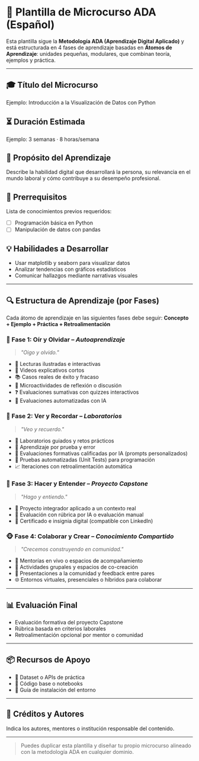 # 🧠 Plantilla de Microcurso ADA (Español)

Esta plantilla sigue la **Metodología ADA (Aprendizaje Digital Aplicado)** y está estructurada en 4 fases de aprendizaje basadas en **Átomos de Aprendizaje**: unidades pequeñas, modulares, que combinan teoría, ejemplos y práctica.

---

## 🎓 Título del Microcurso
Ejemplo: Introducción a la Visualización de Datos con Python

## ⏳ Duración Estimada
Ejemplo: 3 semanas · 8 horas/semana

## 🎯 Propósito del Aprendizaje
Describe la habilidad digital que desarrollará la persona, su relevancia en el mundo laboral y cómo contribuye a su desempeño profesional.

## 🔑 Prerrequisitos
Lista de conocimientos previos requeridos:
- [ ] Programación básica en Python
- [ ] Manipulación de datos con pandas

## 💡 Habilidades a Desarrollar
- Usar matplotlib y seaborn para visualizar datos
- Analizar tendencias con gráficos estadísticos
- Comunicar hallazgos mediante narrativas visuales

---

## 🔍 Estructura de Aprendizaje (por Fases)
Cada átomo de aprendizaje en las siguientes fases debe seguir: **Concepto + Ejemplo + Práctica + Retroalimentación**

### 🙊 Fase 1: Oír y Olvidar – *Autoaprendizaje*
> _"Oigo y olvido."_

- 📖 Lecturas ilustradas e interactivas
- 🎥 Videos explicativos cortos
- 📚 Casos reales de éxito y fracaso
- 🧠 Microactividades de reflexión o discusión
- ❓ Evaluaciones sumativas con quizzes interactivos
- 🤖 Evaluaciones automatizadas con IA

### 🙈 Fase 2: Ver y Recordar – *Laboratorios*
> _"Veo y recuerdo."_

- 🧪 Laboratorios guiados y retos prácticos
- 🔁 Aprendizaje por prueba y error
- 🤖 Evaluaciones formativas calificadas por IA (prompts personalizados)
- 🧪 Pruebas automatizadas (Unit Tests) para programación
- 📈 Iteraciones con retroalimentación automática

### 🙉 Fase 3: Hacer y Entender – *Proyecto Capstone*
> _"Hago y entiendo."_

- 🚀 Proyecto integrador aplicado a un contexto real
- 📄 Evaluación con rúbrica por IA o evaluación manual
- 🏅 Certificado e insignia digital (compatible con LinkedIn)

### 🐵 Fase 4: Colaborar y Crear – *Conocimiento Compartido*
> _"Crecemos construyendo en comunidad."_

- 💬 Mentorías en vivo o espacios de acompañamiento
- 👥 Actividades grupales y espacios de co-creación
- 🎤 Presentaciones a la comunidad y feedback entre pares
- 🌐 Entornos virtuales, presenciales o híbridos para colaborar

---

## 📊 Evaluación Final
- Evaluación formativa del proyecto Capstone
- Rúbrica basada en criterios laborales
- Retroalimentación opcional por mentor o comunidad

---

## 📦 Recursos de Apoyo
- 📁 Dataset o APIs de práctica
- 🧰 Código base o notebooks
- 🧭 Guía de instalación del entorno

---

## 👥 Créditos y Autores
Indica los autores, mentores o institución responsable del contenido.

---

> Puedes duplicar esta plantilla y diseñar tu propio microcurso alineado con la metodología ADA en cualquier dominio.

